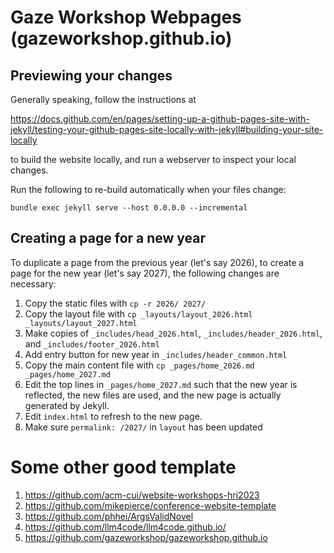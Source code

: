 # Gaze Workshop Webpages (gazeworkshop.github.io)

## Previewing your changes

Generally speaking, follow the instructions at

https://docs.github.com/en/pages/setting-up-a-github-pages-site-with-jekyll/testing-your-github-pages-site-locally-with-jekyll#building-your-site-locally

to build the website locally, and run a webserver to inspect your local changes.

Run the following to re-build automatically when your files change:
```
bundle exec jekyll serve --host 0.0.0.0 --incremental
```

## Creating a page for a new year
To duplicate a page from the previous year (let's say 2026), to create a page for the new year (let's say 2027), the following changes are necessary:

1. Copy the static files with `cp -r 2026/ 2027/`
2. Copy the layout file with `cp _layouts/layout_2026.html _layouts/layout_2027.html`
3. Make copies of `_includes/head_2026.html`, `_includes/header_2026.html`, and `_includes/footer_2026.html`
4. Add entry button for new year in `_includes/header_common.html`
5. Copy the main content file with `cp _pages/home_2026.md _pages/home_2027.md`
6. Edit the top lines in `_pages/home_2027.md` such that the new year is reflected, the new files are used, and the new page is actually generated by Jekyll.
7. Edit `index.html` to refresh to the new page.
8. Make sure `permalink: /2027/` in `layout` has been updated

# Some other good template
1. https://github.com/acm-cui/website-workshops-hri2023
2. https://github.com/mikepierce/conference-website-template
3. https://github.com/phhei/ArgsValidNovel
4. https://github.com/llm4code/llm4code.github.io/
5. https://github.com/gazeworkshop/gazeworkshop.github.io
